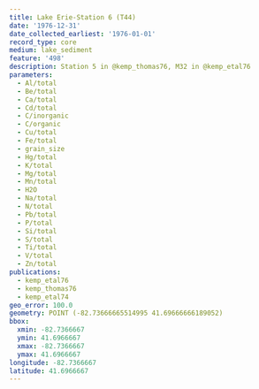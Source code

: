```yaml
---
title: Lake Erie-Station 6 (T44)
date: '1976-12-31'
date_collected_earliest: '1976-01-01'
record_type: core
medium: lake_sediment
feature: '498'
description: Station 5 in @kemp_thomas76, M32 in @kemp_etal76
parameters:
  - Al/total
  - Be/total
  - Ca/total
  - Cd/total
  - C/inorganic
  - C/organic
  - Cu/total
  - Fe/total
  - grain_size
  - Hg/total
  - K/total
  - Mg/total
  - Mn/total
  - H2O
  - Na/total
  - N/total
  - Pb/total
  - P/total
  - Si/total
  - S/total
  - Ti/total
  - V/total
  - Zn/total
publications:
  - kemp_etal76
  - kemp_thomas76
  - kemp_etal74
geo_error: 100.0
geometry: POINT (-82.73666665514995 41.69666666189052)
bbox:
  xmin: -82.7366667
  ymin: 41.6966667
  xmax: -82.7366667
  ymax: 41.6966667
longitude: -82.7366667
latitude: 41.6966667
---
```

